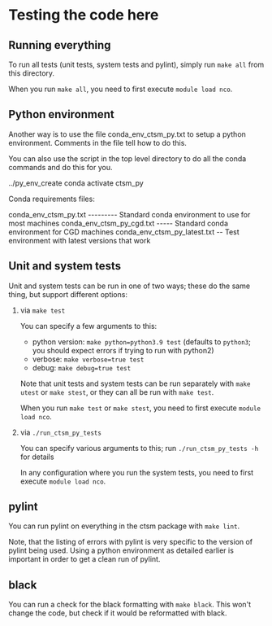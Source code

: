 # Testing the code here

## Running everything

To run all tests (unit tests, system tests and pylint), simply run `make
all` from this directory.

When you run `make all`, you need to first execute `module load nco`.

## Python environment

Another way is to use the file conda\_env\_ctsm\_py.txt to setup
a python environment. Comments in the file tell how to do this.

You can also use the script in the top level directory to do
all the conda commands and do this for you.

 ../py_env_create
 conda activate ctsm_py

Conda requirements files:

conda_env_ctsm_py.txt --------- Standard conda environment to use for most machines
conda_env_ctsm_py_cgd.txt ----- Standard conda environment for CGD machines
conda_env_ctsm_py_latest.txt -- Test environment with latest versions that work

## Unit and system tests

Unit and system tests can be run in one of two ways; these do the same
thing, but support different options:

1. via `make test`

   You can specify a few arguments to this:
   
   - python version: `make python=python3.9 test` (defaults to `python3`; you should expect errors if trying to run with python2)
   - verbose: `make verbose=true test`
   - debug: `make debug=true test`

   Note that unit tests and system tests can be run separately with
   `make utest` or `make stest`, or they can all be run with `make
   test`.

   When you run `make test` or `make stest`, you need to first execute
   `module load nco`.

2. via `./run_ctsm_py_tests`

   You can specify various arguments to this; run `./run_ctsm_py_tests
   -h` for details

   In any configuration where you run the system tests, you need to
   first execute `module load nco`.

## pylint

You can run pylint on everything in the ctsm package with `make lint`.

Note, that the listing of errors with pylint is very specific to the version
of pylint being used. Using a python environment as detailed earlier is important
in order to get a clean run of pylint.

## black

You can run a check for the black formatting with `make black`.
This won't change the code, but check if it would be reformatted
with black.
